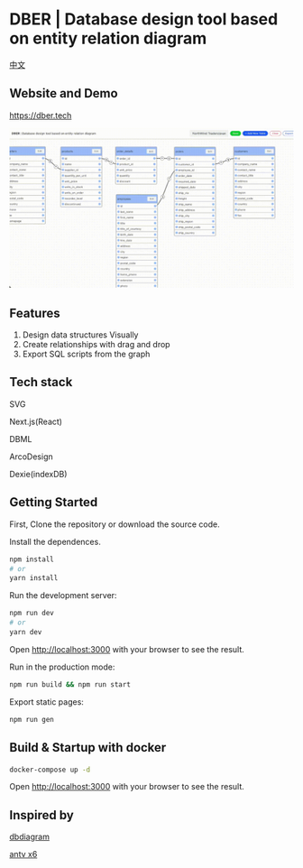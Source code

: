 # DBER | Database design tool based on entity relation diagram

[中文](README-CN.md)

## Website and Demo

https://dber.tech

![Demo Gif](./dber.gif)

## Features

1. Design data structures Visually
2. Create relationships with drag and drop
3. Export SQL scripts from the graph

## Tech stack

SVG

Next.js(React)

DBML

ArcoDesign

Dexie(indexDB)

## Getting Started

First, Clone the repository or download the source code.

Install the dependences.

```bash
npm install
# or
yarn install
```

Run the development server:

```bash
npm run dev
# or
yarn dev
```

Open [http://localhost:3000](http://localhost:3000) with your browser to see the result.

Run in the production mode:

```bash
npm run build && npm run start
```

Export static pages:

```bash
npm run gen
```

## Build & Startup with docker
```bash
docker-compose up -d
```
Open [http://localhost:3000](http://localhost:3000) with your browser to see the result.

## Inspired by

[dbdiagram](https://dbdiagram.io/)

[antv x6](https://x6.antv.vision/)
